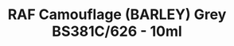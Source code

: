 ---
layout: product
title: "RAF Camouflage (BARLEY) Grey BS381C/626 - 10ml"
price: "330" 
desc: "Nitro 10mL"
img_path: "/assets/img/RC299.webp"
brand: "AK "
available: true
special_offer: false
new: false
soon: false
cat: "020000"
subcat: "020200"
subsubcat: "020201"
sifra: "RC299"
popular: false
spec: true
---
